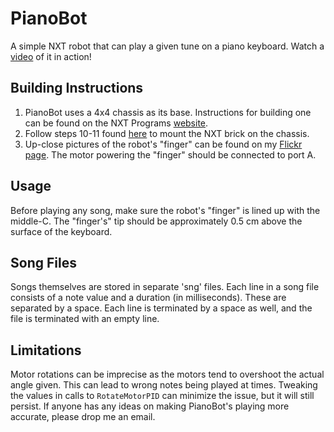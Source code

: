 PianoBot
========

A simple NXT robot that can play a given tune on a piano keyboard. Watch a [video](http://vimeo.com/12883468) of it in action!

Building Instructions
---------------------

1. PianoBot uses a 4x4 chassis as its base. Instructions for building one can be found on the NXT Programs [website](http://www.nxtprograms.com/4x4_chassis/steps.html).
2. Follow steps 10-11 found [here](http://www.nxtprograms.com/4x4_joystick/steps.html) to mount the NXT brick on the chassis.
3. Up-close pictures of the robot's "finger" can be found on my [Flickr page](http://www.flickr.com/photos/mattrajca/sets/72157624362797274/). The motor powering the "finger" should be connected to port A.

Usage
-----

Before playing any song, make sure the robot's "finger" is lined up with the middle-C. The "finger's" tip should be approximately 0.5 cm above the surface of the keyboard.

Song Files
----------
Songs themselves are stored in separate 'sng' files. Each line in a song file consists of a note value and a duration (in milliseconds). These are separated by a space. Each line is terminated by a space as well, and the file is terminated with an empty line.

Limitations
-----------

Motor rotations can be imprecise as the motors tend to overshoot the actual angle given. This can lead to wrong notes being played at times. Tweaking the values in calls to `RotateMotorPID` can minimize the issue, but it will still persist. If anyone has any ideas on making PianoBot's playing more accurate, please drop me an email.

